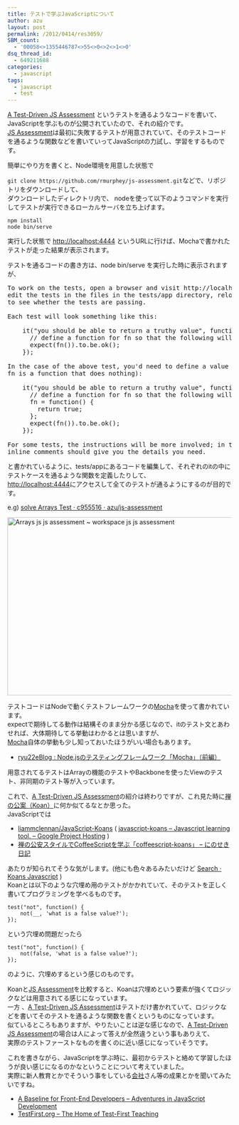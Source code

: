 ```yaml
---
title: テストで学ぶJavaScriptについて
author: azu
layout: post
permalink: /2012/0414/res3059/
SBM_count:
  - '00058<>1355446787<>55<>0<>2<>1<>0'
dsq_thread_id:
  - 649211688
categories:
  - javascript
tags:
  - javascript
  - test
---
```

[A Test-Driven JS Assessment][1] というテストを通るようなコードを書いて、JavaScriptを学ぶものが公開されていたので、それの紹介です。  
[JS Assessment][1]は最初に失敗するテストが用意されていて、そのテストコードを通るような関数などを書いていってJavaScriptの力試し、学習をするものです。

簡単にやり方を書くと、Node環境を用意した状態で

`git clone https://github.com/rmurphey/js-assessment.git`などで、リポジトリをダウンロードして、  
ダウンロードしたディレクトリ内で、 nodeを使って以下のようコマンドを実行してテストが実行できるローカルサーバを立ち上げます。

    npm install
    node bin/serve

実行した状態で <http://localhost:4444> というURLに行けば、Mochaで書かれたテストが走った結果が表示されます。

テストを通るコードの書き方は、node bin/serve を実行した時に表示されますが、

<pre>To work on the tests, open a browser and visit http://localhost:4444. Then,
edit the tests in the files in the tests/app directory, reloading your browser
to see whether the tests are passing.

Each test will look something like this:

    it("you should be able to return a truthy value", function() {
      // define a function for fn so that the following will pass
      expect(fn()).to.be.ok();
    });

In the case of the above test, you'd need to define a value for fn (by default,
fn is a function that does nothing):

    it("you should be able to return a truthy value", function() {
      // define a function for fn so that the following will pass
      fn = function() {
        return true;
      };
      expect(fn()).to.be.ok();
    });

For some tests, the instructions will be more involved; in those cases, the
inline comments should give you the details you need.</pre>

と書かれているように、tests/appにあるコードを編集して、それぞれのitの中にテストケースを通るような関数を定義したりして、  
<http://localhost:4444>にアクセスして全てのテストが通るようにするのが目的です。

e.g) [solve Arrays Test · c955516 · azu/js-assessment][2]

<img title="arrays.js - js-assessment - [~_workspace_js_js-assessment].png" src="http://wordpress.local/wp-content/uploads/2012/04/arrays.js-js-assessment-_workspace_js_js-assessment.png" border="0" alt="Arrays js  js assessment   ~ workspace js js assessment" width="600" height="400" />

テストコードはNodeで動くテストフレームワークの[Mocha][3]を使って書かれています。  
expectで期待してる動作は結構そのまま分かる感じなので、itのテスト文とあわせれば、大体期待してる挙動はわかるとは思いますが、  
[Mocha][3]自体の挙動も少し知っておいたほうがいい場合もあります。

*   [ryu22eBlog : Node.jsのテスティングフレームワーク「Mocha」（前編）][4] 

用意されてるテストはArrayの機能のテストやBackboneを使ったViewのテスト、非同期のテスト等が入っています。

これで、[A Test-Driven JS Assessment][1]の紹介は終わりですが、これ見た時に[禅の公案（Koan）][5]に何か似てるなとか思った。  
JavaScriptでは

*   [liammclennan/JavaScript-Koans][6] ( [javascript-koans &#8211; Javascript learning tool. &#8211; Google Project Hosting][7] )
*   [禅の公安スタイルでCoffeeScriptを学ぶ「coffeescript-koans」 &#8211; にのせき日記][8] 

あたりが知られてそうな気がします。(他にも色々あるみたいだけど [Search · Koans Javascript][9] )   
Koanとは以下のような穴埋め用のテストがかかれていて、そのテストを正しく書いてプログラミングを学べるものです。

<pre><code lang="javasript">test("not", function() {
    not(__, 'what is a false value?');
});</code></pre>

という穴埋め問題だったら

<pre><code lang="javasript">test("not", function() {
    not(false, 'what is a false value?');
});</code></pre>

のように、穴埋めするという感じのものです。

Koanと[JS Assessment][1]を比較すると、Koanは穴埋めという要素が強くてロジックなどは用意されてる感じになっています。  
一方 、[A Test-Driven JS Assessment][1]はテストだけ書かれていて、ロジックなどを書いてそのテストを通るような関数を書くというものになっています。  
似ているところもありますが、やりたいことは逆な感じなので、[A Test-Driven JS Assessment][1]の場合は人によって答えが全然違うという事もありえて、  
実際のテストファーストなものを書くのに近い感じになっていそうです。

これを書きながら、JavaScriptを学ぶ時に、最初からテストと絡めて学習したほうが良い感じになるのかなということについて考えていました。  
実際に新人教育とかでそういう事をしている[会社][10]さん等の成果とかを聞いてみたいですね。

*   [A Baseline for Front-End Developers &#8211; Adventures in JavaScript Development][11]
*   [TestFirst.org &#8211; The Home of Test-First Teaching][12]

 [1]: https://github.com/rmurphey/js-assessment
 [2]: https://github.com/azu/js-assessment/commit/c955516d4a66de510585e50f7811253363422e8a
 [3]: http://visionmedia.github.com/mocha/
 [4]: http://blog.livedoor.jp/ryu22e/archives/65636256.html
 [5]: http://el.jibun.atmarkit.co.jp/rails/2011/01/koan-3c38.html
 [6]: https://github.com/liammclennan/JavaScript-Koans
 [7]: http://code.google.com/p/javascript-koans/
 [8]: http://d.hatena.ne.jp/ninoseki/20111023/1319369396
 [9]: https://github.com/search?langOverride=&q=Koans+Javascript&repo=&start_value=1&type=Repositories&utf8=%E2%9C%93
 [10]: http://tech.kayac.com/
 [11]: http://rmurphey.com/blog/2012/04/12/a-baseline-for-front-end-developers/
 [12]: http://testfirst.org/